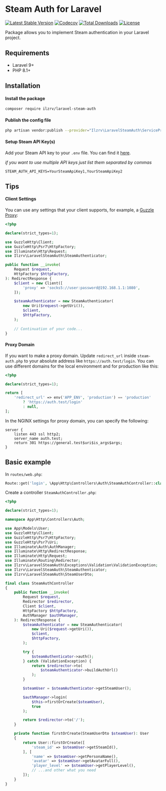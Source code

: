 # Steam Auth for Laravel
[![Latest Stable Version](https://img.shields.io/packagist/v/ilzrv/laravel-steam-auth.svg)](https://packagist.org/packages/ilzrv/laravel-steam-auth)
[![Codecov](https://img.shields.io/codecov/c/github/ilzrv/laravel-steam-auth?token=MIEA87EZGP)](https://app.codecov.io/github/ilzrv/laravel-steam-auth)
[![Total Downloads](https://img.shields.io/packagist/dt/ilzrv/laravel-steam-auth.svg)](https://packagist.org/packages/ilzrv/laravel-steam-auth)
[![License](https://img.shields.io/github/license/ilzrv/laravel-steam-auth.svg)](https://packagist.org/packages/ilzrv/laravel-steam-auth)

Package allows you to implement Steam authentication in your Laravel project.

## Requirements
 * Laravel 9+
 * PHP 8.1+

## Installation
#### Install the package
```bash
composer require ilzrv/laravel-steam-auth
```

#### Publish the config file
```bash
php artisan vendor:publish --provider="Ilzrv\LaravelSteamAuth\ServiceProvider"
```

#### Setup Steam API Key(s)

Add your Steam API key to your `.env` file. You can find it [here](https://steamcommunity.com/dev/apikey).

*if you want to use multiple API keys just list them separated by commas*

```
STEAM_AUTH_API_KEYS=YourSteamApiKey1,YourSteamApiKey2
```

## Tips

#### Client Settings
You can use any settings that your client supports, for example, a [Guzzle Proxy](https://docs.guzzlephp.org/en/latest/request-options.html#proxy):

```php
<?php

declare(strict_types=1);

use GuzzleHttp\Client;
use GuzzleHttp\Psr7\HttpFactory;
use Illuminate\Http\Request;
use Ilzrv\LaravelSteamAuth\SteamAuthenticator;

public function __invoke(
    Request $request,
    HttpFactory $httpFactory,
): RedirectResponse {
    $client = new Client([
        'proxy' => 'socks5://user:password@192.168.1.1:1080',
    ]);

    $steamAuthenticator = new SteamAuthenticator(
        new Uri($request->getUri()),
        $client,
        $httpFactory,
    );
    
    // Continuation of your code...
}
```

#### Proxy Domain
If you want to make a proxy domain. Update `redirect_url` inside `steam-auth.php` to your absolute address like `https://auth.test/login`. You can use different domains for the local environment and for production like this:

```php
<?php

declare(strict_types=1);

return [
    'redirect_url' => env('APP_ENV', 'production') == 'production'
        ? 'https://auth.test/login'
        : null,
];
```

In the NGINX settings for proxy domain, you can specify the following:
```
server {
    listen 443 ssl http2;
    server_name auth.test;
    return 301 https://general.test$uri$is_args$args;
}
```

## Basic example

In `routes/web.php`:

```php
Route::get('login', \App\Http\Controllers\Auth\SteamAuthController::class);
```

Create a controller `SteamAuthController.php`:

```php
<?php

declare(strict_types=1);

namespace App\Http\Controllers\Auth;

use App\Models\User;
use GuzzleHttp\Client;
use GuzzleHttp\Psr7\HttpFactory;
use GuzzleHttp\Psr7\Uri;
use Illuminate\Auth\AuthManager;
use Illuminate\Http\RedirectResponse;
use Illuminate\Http\Request;
use Illuminate\Routing\Redirector;
use Ilzrv\LaravelSteamAuth\Exceptions\Validation\ValidationException;
use Ilzrv\LaravelSteamAuth\SteamAuthenticator;
use Ilzrv\LaravelSteamAuth\SteamUserDto;

final class SteamAuthController
{
    public function __invoke(
        Request $request,
        Redirector $redirector,
        Client $client,
        HttpFactory $httpFactory,
        AuthManager $authManager,
    ): RedirectResponse {
        $steamAuthenticator = new SteamAuthenticator(
            new Uri($request->getUri()),
            $client,
            $httpFactory,
        );

        try {
            $steamAuthenticator->auth();
        } catch (ValidationException) {
            return $redirector->to(
                $steamAuthenticator->buildAuthUrl()
            );
        }

        $steamUser = $steamAuthenticator->getSteamUser();

        $authManager->login(
            $this->firstOrCreate($steamUser),
            true
        );

        return $redirector->to('/');
    }

    private function firstOrCreate(SteamUserDto $steamUser): User
    {
        return User::firstOrCreate([
            'steam_id' => $steamUser->getSteamId(),
        ], [
            'name' => $steamUser->getPersonaName(),
            'avatar' => $steamUser->getAvatarFull(),
            'player_level' => $steamUser->getPlayerLevel(),
            // ...and other what you need
        ]);
    }
}
```
